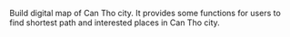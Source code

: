 Build digital map of Can Tho city. It provides some functions for users to find shortest path and interested places in Can Tho city.